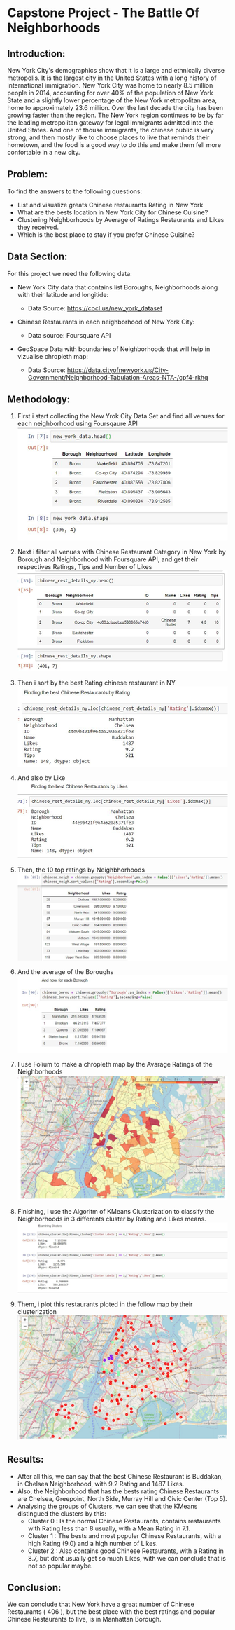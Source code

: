 # Capstone Project - The Battle Of Neighborhoods 

## Introduction:

New York City's demographics show that it is a large and ethnically diverse metropolis.
It is the largest city in the United States with a long history of international immigration.
New York City was home to nearly 8.5 million people in 2014, accounting for over
40% of the population of New York State and a slightly lower percentage of the New
York metropolitan area, home to approximately 23.6 million. Over the last decade the
city has been growing faster than the region. The New York region continues to be by
far the leading metropolitan gateway for legal immigrants admitted into the United
States. And one of thouse immigrants, the chinese public is very strong, and then mostly 
like to choose places to live that reminds their hometown, and the food is a good
way to do this and make them fell more confortable in a new city.

## Problem:

To find the answers to the following questions:
- List and visualize greats Chinese restaurants Rating in New York
- What are the bests location in New York City for Chinese Cuisine?
- Clustering Neighborhoods by Average of Ratings Restaurants and Likes they received.
- Which is the best place to stay if you prefer Chinese Cuisine?

## Data Section:

For this project we need the following data:
  - New York City data that contains list Boroughs, Neighborhoods along with their latitude and longitide:
    - Data Source: https://cocl.us/new_york_dataset
  
  - Chinese Restaurants in each neighborhood of New York City:
    - Data source: Foursquare API
    
  - GeoSpace Data with boundaries of Neighborhoods that will help in vizualise chropleth map:
    - Data Source: https://data.cityofnewyork.us/City-Government/Neighborhood-Tabulation-Areas-NTA-/cpf4-rkhq
    
## Methodology:

1. First i start collecting the New Yrok City Data Set and find all venues for each neighborhood using Foursqaure API
![Settings Window](https://github.com/murillohl/PythonIBM/blob/master/Capstone%20Project/head_shape.JPG)

2. Next i filter all venues with Chinese Restaurant Category in New York by Borough and Neighborhood with Foursquare API, and get their respectives Ratings, Tips and Number of Likes
![Settings Window](https://github.com/murillohl/PythonIBM/blob/master/Capstone%20Project/Rating%20and%20Like%20per%20restaurant.JPG)

3. Then i sort by the best Rating chinese restaurant in NY
![Settings Window](https://github.com/murillohl/PythonIBM/blob/master/Capstone%20Project/bestRating.JPG)

4. And also by Like
![Settings Window](https://github.com/murillohl/PythonIBM/blob/master/Capstone%20Project/bestLike.JPG)

5. Then, the 10 top ratings by Neighbhorhoods
![Settings Window](https://github.com/murillohl/PythonIBM/blob/master/Capstone%20Project/Top10RatingNeighborhood.JPG)

6. And the average of the Boroughs
![Settings Window](https://github.com/murillohl/PythonIBM/blob/master/Capstone%20Project/AvarageperBoroughs.JPG)

7. I use Folium to make a chropleth map by the Avarage Ratings of the Neighborhoods
![Settings Window](https://github.com/murillohl/PythonIBM/blob/master/Capstone%20Project/MapNeighborhoodAverage.JPG)

8. Finishing, i use the Algoritm of KMeans Clusterization to classify the Neighborhoods in 3 differents cluster by Rating and Likes means.
![Settings Window](https://github.com/murillohl/PythonIBM/blob/master/Capstone%20Project/Media%20Clsuters.JPG)

9. Them, i plot this restaurants ploted in the follow map by their clusterization
![Settings Window](https://github.com/murillohl/PythonIBM/blob/master/Capstone%20Project/ClusteringNeighborhoods.JPG)

## Results:

  - After all this, we can say that the best Chinese Restaurant is Buddakan, in Chelsea Neighborhood, with 9.2 Rating and 1487 Likes.
  - Also, the Neighborhood that has the bests rating Chinese Restaurants are Chelsea, Greepoint, North Side, Murray Hill and Civic Center (Top 5). 
  - Analysing the groups of Clusters, we can see that the KMeans distingued the clusters by this:
    - Cluster 0 : Is the normal Chinese Restaurants, contains restaurants with Rating less than 8 usually, with a Mean Rating in 7.1.
    - Cluster 1 : The bests and most populer Chinese Restaurants, with a high Rating (9.0) and a high number of Likes.
    - Cluster 2 : Also contains good Chinese Restaurants, with a Rating in 8.7, but dont usually get so much Likes, with we can conclude that is not so popular maybe.
    
## Conclusion:

We can conclude that New York have a great number of Chinese Restaurants ( 406 ), but the best place with the best ratings and popular Chinese Restaurants to live, is in Manhattan Borough.
